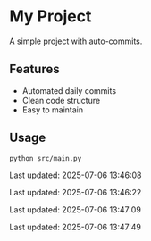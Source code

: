 # My Project

A simple project with auto-commits.

## Features
- Automated daily commits
- Clean code structure
- Easy to maintain

## Usage
```bash
python src/main.py
```


Last updated: 2025-07-06 13:46:08


Last updated: 2025-07-06 13:46:22


Last updated: 2025-07-06 13:47:09


Last updated: 2025-07-06 13:47:49
